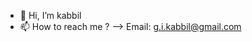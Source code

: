 - 👋 Hi, I’m kabbil
- 📫 How to reach me ? --> Email: g.i.kabbil@gmail.com

<!---
kabbilkarthi is a ✨ special ✨ repository because its `README.md` (this file) appears on your GitHub profile.
You can click the Preview link to take a look at your changes.
--->
